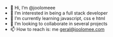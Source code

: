 - 👋 Hi, I’m @joolomeee
- 👀 I’m interested in being a full stack developer
- 🌱 I’m currently learning javascript, css e html
- 💞️ I’m looking to collaborate in several projects
- 📫 How to reach is: me geral@joolomee.com

<!---
joolomeee/joolomeee is a ✨ special ✨ repository because its `README.md` (this file) appears on your GitHub profile.
You can click the Preview link to take a look at your changes.
--->
